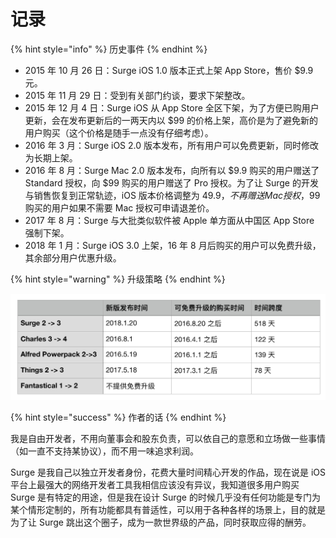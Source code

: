 # 记录

{% hint style="info" %}
历史事件
{% endhint %}

* 2015 年 10 月 26 日：Surge iOS 1.0 版本正式上架 App Store，售价 $9.9 元。
* 2015 年 11 月 29 日：受到有关部门约谈，要求下架整改。
* 2015 年 12 月 4 日：Surge iOS 从 App Store 全区下架，为了方便已购用户更新，会在发布更新后的一两天内以 $99 的价格上架，高价是为了避免新的用户购买（这个价格是随手一点没有仔细考虑）。
* 2016 年 3 月：Surge iOS 2.0 版本发布，所有用户可以免费更新，同时修改为长期上架。
* 2016 年 8 月：Surge Mac 2.0 版本发布，向所有以 $9.9 购买的用户赠送了 Standard 授权，向 $99 购买的用户赠送了 Pro 授权。为了让 Surge 的开发与销售恢复到正常轨迹，iOS 版本价格调整为 $49.9，不再赠送 Mac 授权，$99 购买的用户如果不需要 Mac 授权可申请退差价。
* 2017 年 8 月：Surge 与大批类似软件被 Apple 单方面从中国区 App Store 强制下架。
* 2018 年 1 月：Surge iOS 3.0 上架，16 年 8 月后购买的用户可以免费升级，其余部分用户优惠升级。

{% hint style="warning" %}
升级策略
{% endhint %}

![](../../../.gitbook/assets/image%20%2811%29.png)

{% hint style="success" %}
作者的话
{% endhint %}

我是自由开发者，不用向董事会和股东负责，可以依自己的意愿和立场做一些事情（如一直不支持某协议），而不用一味追求利润。

Surge 是我自己以独立开发者身份，花费大量时间精心开发的作品，现在说是 iOS 平台上最强大的网络开发者工具我相信应该没有异议，我知道很多用户购买 Surge 是有特定的用途，但是我在设计 Surge 的时候几乎没有任何功能是专门为某个情形定制的，所有功能都具有普适性，可以用于各种各样的场景上，目的就是为了让 Surge 跳出这个圈子，成为一款世界级的产品，同时获取应得的酬劳。

